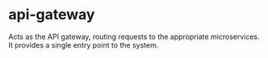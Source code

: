 # api-gateway
Acts as the API gateway, routing requests to the appropriate microservices. It provides a single entry point to the system.
